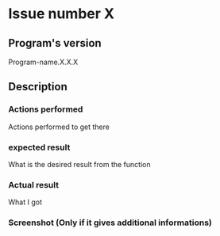 # Issue number X

## Program's version

Program-name.X.X.X

## Description

### Actions performed

Actions performed to get there

### expected result

What is the desired result from the function

### Actual result

What I got

### Screenshot (Only if it gives additional informations)   
